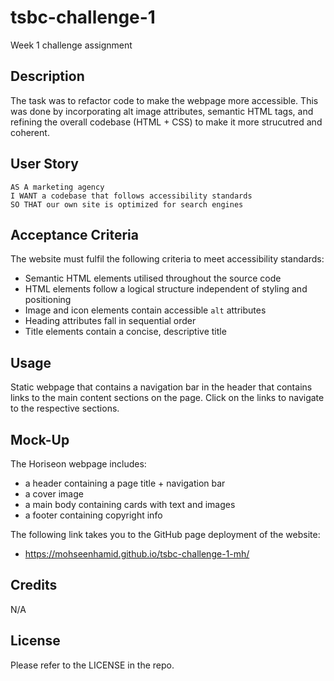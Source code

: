 # tsbc-challenge-1

Week 1 challenge assignment

## Description

The task was to refactor code to make the webpage more accessible. This was done by incorporating alt image attributes, semantic HTML tags, and refining the overall codebase (HTML + CSS) to make it more strucutred and coherent.

## User Story

```
AS A marketing agency
I WANT a codebase that follows accessibility standards
SO THAT our own site is optimized for search engines
```

## Acceptance Criteria

The website must fulfil the following criteria to meet accessibility standards:

- Semantic HTML elements utilised throughout the source code
- HTML elements follow a logical structure independent of styling and positioning
- Image and icon elements contain accessible `alt` attributes
- Heading attributes fall in sequential order
- Title elements contain a concise, descriptive title

## Usage

Static webpage that contains a navigation bar in the header that contains links to the main content sections on the page. Click on the links to navigate to the respective sections.

## Mock-Up

The Horiseon webpage includes:

- a header containing a page title + navigation bar
- a cover image
- a main body containing cards with text and images
- a footer containing copyright info

The following link takes you to the GitHub page deployment of the website:

- https://mohseenhamid.github.io/tsbc-challenge-1-mh/

## Credits

N/A

## License

Please refer to the LICENSE in the repo.
